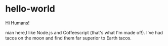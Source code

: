 # hello-world

Hi Humans!

nian here,I like Node.js and Coffeescript (that's what I'm made of!).
I've had tacos on the moon and find them far superior to Earth tacos.
